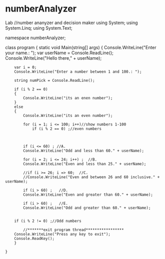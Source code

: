 # numberAnalyzer
Lab
//number ananyzer and decision maker
using System;
using System.Linq;
using System.Text;


namespace numberAnalyzer;



class program
{
    static void Main(string[] args)
    {
        Console.WriteLine("Enter your name.: ");
        var userName = Console.ReadLine();
        Console.WriteLine("Hello there," + userName);




        var i = 0;
        Console.WriteLine("Enter a number between 1 and 100.: ");
        
        string numPick = Console.ReadLine();

        if (i % 2 == 0)
        {
            Console.WriteLine("its an enen number");
        }
        else
        {
            Console.WriteLine("its an even number");

            for (i = 1; i <= 100; i++)//show numbers 1-100
                if (i % 2 == 0) ;//even numbers



            if (i <= 60) ; //A.
            Console.WriteLine("Odd and less than 60." + userName);

            for (i = 2; i <= 24; i++) ;  //B.   
            Console.WriteLine("Even and less than 25." + userName);

            //if (i >= 26; i => 60;  //C.          
            //Console.WriteLine("Even and between 26 and 60 inclusive." + userName);

            if (i > 60) ;   //D.
            Console.WriteLine("Even and greater than 60." + userName);

            if (i > 60) ;   //E.
            Console.WriteLine("Odd and greater than 60." + userName);


        if (i % 2 != 0) ;//Odd numbers

            //*******exit program thread*****************
        Console.WriteLine("Press any key to exit");
        Console.ReadKey();
        }

    }
